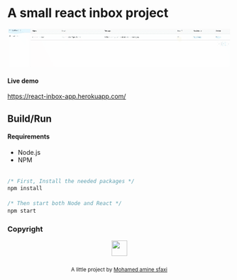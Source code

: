 # A small react inbox project


<p align="center">

  <img src="./inbox-demo.gif">
</p>

#### Live demo 
https://react-inbox-app.herokuapp.com/


## Build/Run

#### Requirements

- Node.js
- NPM

```javascript

/* First, Install the needed packages */
npm install

/* Then start both Node and React */
npm start

```

### Copyright 
<p align="center"><img src="https://medaminesfaxi.github.io/me.jpg" width="35" height="35"/></p>
<p align="center">
<sub>A little project by <a href="https://medaminesfaxi.github.io/">Mohamed amine sfaxi</a></sub>
</p>
